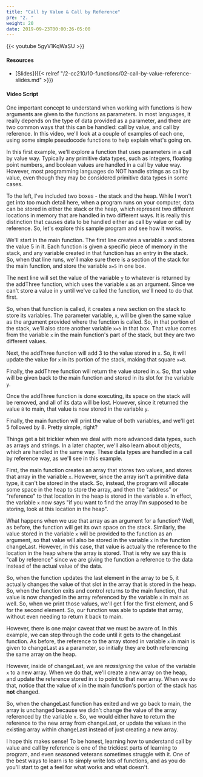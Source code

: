 ```yaml
---
title: "Call by Value & Call by Reference"
pre: "2. "
weight: 20
date: 2019-09-23T00:00:26-05:00
---
```


{{< youtube 5gyV1KqWaSU >}}

#### Resources

* [Slides]({{< relref "/2-cc210/10-functions/02-call-by-value-reference-slides.md" >}})

#### Video Script

One important concept to understand when working with functions is how arguments are given to the functions as parameters. In most languages, it really depends on the type of data provided as a parameter, and there are two common ways that this can be handled: call by value, and call by reference. In this video, we'll look at a couple of examples of each one, using some simple pseudocode functions to help explain what's going on.

In this first example, we'll explore a function that uses parameters in a call by value way. Typically any primitive data types, such as integers, floating point numbers, and boolean values are handled in a call by value way. However, most programming languages do NOT handle strings as call by value, even though they may be considered primitive data types in some cases.

To the left, I've included two boxes - the stack and the heap. While I won't get into too much detail here, when a program runs on your computer, data can be stored in either the stack or the heap, which represent two different locations in memory that are handled in two different ways. It is really this distinction that causes data to be handled either as call by value or call by reference. So, let's explore this sample program and see how it works.

We'll start in the main function. The first line creates a variable `x` and stores the value 5 in it. Each function is given a specific piece of memory in the stack, and any variable created in that function has an entry in the stack. So, when that line runs, we'll make sure there is a section of the stack for the main function, and store the variable `x=5` in one box.

The next line will set the value of the variable `y` to whatever is returned by the addThree function, which uses the variable `x` as an argument. Since we can't store a value in `y` until we've called the function, we'll need to do that first.

So, when that function is called, it creates a new section on the stack to store its variables. The parameter variable, `x`, will be given the same value as the argument provided where the function is called. So, in that portion of the stack, we'll also store another variable `x=5` in that box. That value comes from the variable `x` in the main function's part of the stack, but they are two different values.

Next, the addThree function will add 3 to the value stored in `x`. So, it will update the value for `x` in its portion of the stack, making that square `x=8`.

Finally, the addThree function will return the value stored in `x`. So, that value will be given back to the main function and stored in its slot for the variable `y`.

Once the addThree function is done executing, its space on the stack will be removed, and all of its data will be lost. However, since it returned the value `8` to main, that value is now stored in the variable `y`.

Finally, the main function will print the value of both variables, and we'll get 5 followed by 8. Pretty simple, right?

Things get a bit trickier when we deal with more advanced data types, such as arrays and strings. In a later chapter, we'll also learn about objects, which are handled in the same way. These data types are handled in a call by reference way, as we'll see in this example.

First, the main function creates an array that stores two values, and stores that array in the variable `x`. However, since the array isn't a primitive data type, it can't be stored in the stack. So, instead, the program will allocate some space in the heap to store the array, and then the "address" or "reference" to that location in the heap is stored in the variable `x`. In effect, the variable `x` now says "if you want to find the array I'm supposed to be storing, look at this location in the heap".

What happens when we use that array as an argument for a function? Well, as before, the function will get its own space on the stack. Similarly, the value stored in the variable `x` will be provided to the function as an argument, so that value will also be stored in the variable `x` in the function changeLast. However, in this case, that value is actually the reference to the location in the heap where the array is stored. That is why we say this is "call by reference" since we are giving the function a reference to the data instead of the actual value of the data.

So, when the function updates the last element in the array to be 5, it actually changes the value of that slot in the array that is stored in the heap. So, when the function exits and control returns to the main function, that value is now changed in the array referenced by the variable `x` in main as well. So, when we print those values, we'll get 1 for the first element, and 5 for the second element. So, our function was able to update that array, without even needing to return it back to main.

However, there is one major caveat that we must be aware of. In this example, we can step through the code until it gets to the changeLast function. As before, the reference to the array stored in variable `x` in main is given to changeLast as a parameter, so initially they are both referencing the same array on the heap.

However, inside of changeLast, we are _reassigning_ the value of the variable `x` to a new array. When we do that, we'll create a new array on the heap, and update the reference stored in `x` to point to that new array. When we do that, notice that the value of `x` in the main function's portion of the stack has **not** changed.

So, when the changeLast function has exited and we go back to main, the array is unchanged because we didn't change the value of the array referenced by the variable `x`. So, we would either have to return the reference to the new array from changeLast, or update the values in the existing array within changeLast instead of just creating a new array.

I hope this makes sense! To be honest, learning how to understand call by value and call by reference is one of the trickiest parts of learning to program, and even seasoned veterans sometimes struggle with it. One of the best ways to learn is to simply write lots of functions, and as you do you'll start to get a feel for what works and what doesn't.
